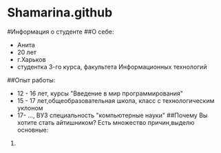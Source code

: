 # Shamarina.github
#Информация о студенте
##О себе:
- Анита
- 20 лет
- г.Харьков
- студентка 3-го курса, факультета Информационных технологий

##Опыт работы:
*  12 - 16 лет, курсы "Введение в мир программирования"
*  15 - 17 лет,общеобразовательная школа, класс с технологическим уклоном
*  17- ..., ВУЗ специальность "компьютерные науки"
##Почему Вы хотите стать айтишником?
Есть множество причин,выделю основные:
1.  
